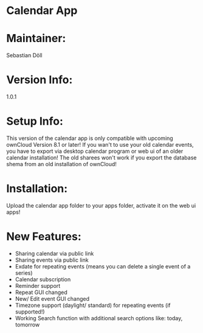 Calendar App
=============

Maintainer:
===========
Sebastian Döll

Version Info:
============
1.0.1

Setup Info:
===========
This version of the calendar app is only compatible with upcoming ownCloud Version 8.1 or later!
If you wan't to use your old calendar events, you have to export via desktop calendar program or web ui of an older calendar installation!
The old sharees won't work if you export the database shema from an old installation of ownCloud!

Installation:
=============
Upload the calendar app folder to your apps folder, activate it on the web ui apps!

New Features:
=============
- Sharing calendar via public link 
- Sharing events via public link
- Exdate for repeating events (means you can delete a single event of a series)
- Calendar subscription
- Reminder support
- Repeat GUI changed
- New/ Edit event GUI changed
- Timezone support (daylight/ standard) for repeating events (if supported!)
- Working Search function with additional search options like: today, tomorrow


